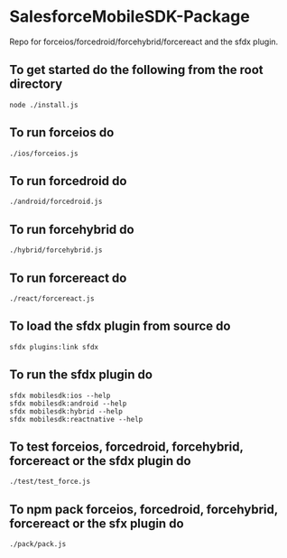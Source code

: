 # SalesforceMobileSDK-Package
Repo for forceios/forcedroid/forcehybrid/forcereact and the sfdx plugin.

## To get started do the following from the root directory
``` shell
node ./install.js
```

## To run forceios do
```shell
./ios/forceios.js
```

## To run forcedroid do
```shell
./android/forcedroid.js
```

## To run forcehybrid do
```shell
./hybrid/forcehybrid.js
```

## To run forcereact do
```shell
./react/forcereact.js
```

## To load the sfdx plugin from source do
```shell
sfdx plugins:link sfdx
```

## To run the sfdx plugin do
```shell
sfdx mobilesdk:ios --help 
sfdx mobilesdk:android --help 
sfdx mobilesdk:hybrid --help 
sfdx mobilesdk:reactnative --help
```

## To test forceios, forcedroid, forcehybrid, forcereact or the sfdx plugin do
```shell
./test/test_force.js
```

## To npm pack forceios, forcedroid, forcehybrid, forcereact or the sfx plugin do
```shell
./pack/pack.js
```
